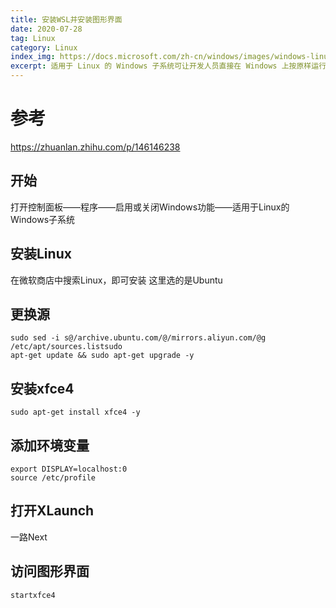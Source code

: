 ```yaml
---
title: 安装WSL并安装图形界面
date: 2020-07-28
tag: Linux
category: Linux
index_img: https://docs.microsoft.com/zh-cn/windows/images/windows-linux-dev-env.png
excerpt: 适用于 Linux 的 Windows 子系统可让开发人员直接在 Windows 上按原样运行 GNU/Linux 环境（包括大多数命令行工具、实用工具和应用程序），且不会产生传统虚拟机或双启动设置开销。
---
```


# 参考 #
https://zhuanlan.zhihu.com/p/146146238

## 开始 ##
打开控制面板——程序——启用或关闭Windows功能——适用于Linux的Windows子系统

## 安装Linux ##
在微软商店中搜索Linux，即可安装
这里选的是Ubuntu

## 更换源 ## 
<pre><code class="language-css">sudo sed -i s@/archive.ubuntu.com/@/mirrors.aliyun.com/@g /etc/apt/sources.listsudo 
apt-get update && sudo apt-get upgrade -y</code></pre>

## 安装xfce4 ##
<pre><code class="language-css">sudo apt-get install xfce4 -y</code></pre>

## 添加环境变量 ##
<pre><code class="language-css">export DISPLAY=localhost:0 
source /etc/profile</code></pre>

## 打开XLaunch ## 
一路Next

## 访问图形界面 ##
<pre><code class="language-css">startxfce4</code></pre>


